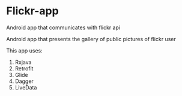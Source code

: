 # Flickr-app
Android app that communicates with flickr api

Android app that presents the gallery of public pictures of flickr user

This app uses:

  1. Rxjava
  2. Retrofit
  3. Glide
  4. Dagger
  5. LiveData
